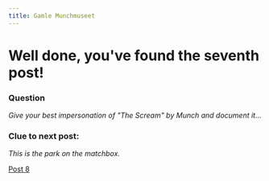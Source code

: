```yaml
---
title: Gamle Munchmuseet
---
```


#  Well done, you've found the seventh post!

### Question
_Give your best impersonation of "The Scream" by Munch and document it..._

### Clue to next post:
_This is the park on the matchbox._

[Post 8](https://martiaos.github.io/4b616d70656e7061726b/)
